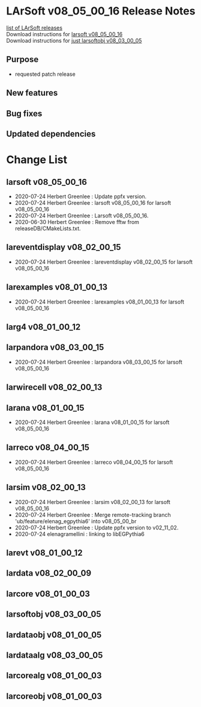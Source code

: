 # LArSoft v08_05_00_16 Release Notes



[list of LArSoft releases](LArSoft_release_list)  
Download instructions for [larsoft v08_05_00_16](http://scisoft.fnal.gov/scisoft/bundles/larsoft/v08_05_00_16/larsoft-v08_05_00_16.html)  
Download instructions for [just larsoftobj v08_03_00_05](http://scisoft.fnal.gov/scisoft/bundles/larsoftobj/v08_03_00_05/larsoftobj-v08_03_00_05.html)

## Purpose

-   requested patch release

## New features

## Bug fixes

## Updated dependencies

# Change List

## larsoft v08_05_00_16

-   2020-07-24 Herbert Greenlee : Update ppfx version.
-   2020-07-24 Herbert Greenlee : larsoft v08_05_00_16 for larsoft v08_05_00_16
-   2020-07-24 Herbert Greenlee : Larsoft v08_05_00_16.
-   2020-06-30 Herbert Greenlee : Remove fftw from releaseDB/CMakeLists.txt.

## lareventdisplay v08_02_00_15

-   2020-07-24 Herbert Greenlee : lareventdisplay v08_02_00_15 for larsoft v08_05_00_16

## larexamples v08_01_00_13

-   2020-07-24 Herbert Greenlee : larexamples v08_01_00_13 for larsoft v08_05_00_16

## larg4 v08_01_00_12

## larpandora v08_03_00_15

-   2020-07-24 Herbert Greenlee : larpandora v08_03_00_15 for larsoft v08_05_00_16

## larwirecell v08_02_00_13

## larana v08_01_00_15

-   2020-07-24 Herbert Greenlee : larana v08_01_00_15 for larsoft v08_05_00_16

## larreco v08_04_00_15

-   2020-07-24 Herbert Greenlee : larreco v08_04_00_15 for larsoft v08_05_00_16

## larsim v08_02_00_13

-   2020-07-24 Herbert Greenlee : larsim v08_02_00_13 for larsoft v08_05_00_16
-   2020-07-24 Herbert Greenlee : Merge remote-tracking branch 'ub/feature/elenag_egpythia6' into v08_05_00_br
-   2020-07-24 Herbert Greenlee : Update ppfx version to v02_11_02.
-   2020-07-24 elenagramellini : linking to libEGPythia6

## larevt v08_01_00_12

## lardata v08_02_00_09

## larcore v08_01_00_03

## larsoftobj v08_03_00_05

## lardataobj v08_01_00_05

## lardataalg v08_03_00_05

## larcorealg v08_01_00_03

## larcoreobj v08_01_00_03
